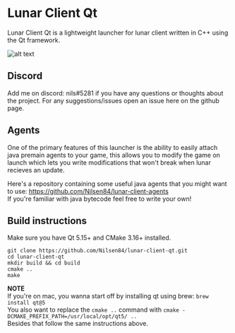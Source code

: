 # Lunar Client Qt
Lunar Client Qt is a lightweight launcher for lunar client written in C++ using the Qt framework.  
  
![alt text](https://i.imgur.com/cv9SJsk.png)

## Discord
Add me on discord: nils#5281 if you have any questions or thoughts about the project. For any suggestions/issues open an issue here on the github page.

## Agents
One of the primary features of this launcher is the ability to easily attach java premain agents to your game, 
this allows you to modify the game on launch which lets you write modifications that won't break when lunar recieves an update. 
  
Here's a repository containing some useful java agents that you might want to use: https://github.com/Nilsen84/lunar-client-agents  
If you're familiar with java bytecode feel free to write your own!

## Build instructions
Make sure you have Qt 5.15+ and CMake 3.16+ installed. 
```
git clone https://github.com/Nilsen84/lunar-client-qt.git
cd lunar-client-qt
mkdir build && cd build
cmake ..
make
```

**NOTE**  
If you're on mac, you wanna start off by installing qt using brew: ```brew install qt@5```  
You also want to replace the ```cmake ..``` command with ```cmake -DCMAKE_PREFIX_PATH=/usr/local/opt/qt5/ ..```  
Besides that follow the same instructions above.

